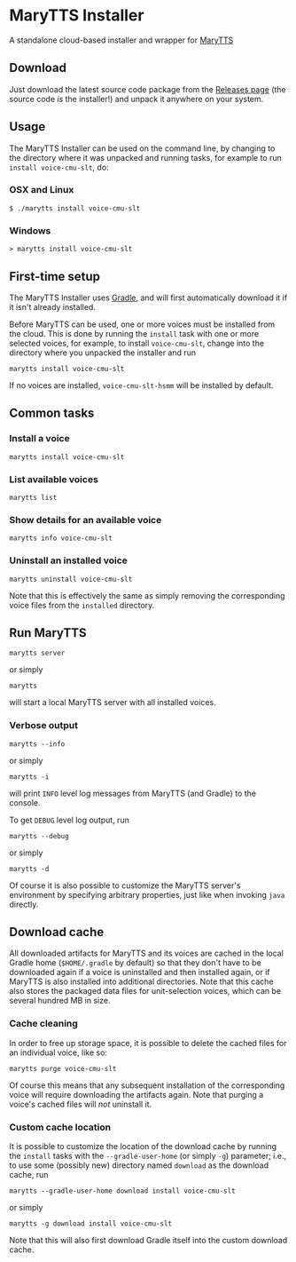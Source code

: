 # MaryTTS Installer

A standalone cloud-based installer and wrapper for
[MaryTTS](http://mary.dfki.de/)

## Download

Just download the latest source code package from the [Releases
page](https://github.com/marytts/marytts-installer/releases) (the source code
*is* the installer!) and unpack it anywhere on your system.

## Usage

The MaryTTS Installer can be used on the command line, by changing to the
directory where it was unpacked and running tasks, for example to run
`install voice-cmu-slt`, do:

### OSX and Linux

    $ ./marytts install voice-cmu-slt

### Windows

    > marytts install voice-cmu-slt

## First-time setup

The MaryTTS Installer uses [Gradle](https://gradle.org/), and will first
automatically download it if it isn't already installed.

Before MaryTTS can be used, one or more voices must be installed from the cloud.
This is done by running the `install` task with one or more selected voices,
for example, to install `voice-cmu-slt`, change into the directory where you
unpacked the installer and run

    marytts install voice-cmu-slt

If no voices are installed, `voice-cmu-slt-hsmm` will be installed by default.

## Common tasks

### Install a voice

    marytts install voice-cmu-slt

### List available voices

    marytts list

### Show details for an available voice

    marytts info voice-cmu-slt

### Uninstall an installed voice

    marytts uninstall voice-cmu-slt

Note that this is effectively the same as simply removing the corresponding
voice files from the `installed` directory.

## Run MaryTTS

    marytts server

or simply

    marytts

will start a local MaryTTS server with all installed voices.

### Verbose output

    marytts --info

or simply

    marytts -i

will print `INFO` level log messages from MaryTTS (and Gradle) to the console.

To get `DEBUG` level log output, run

    marytts --debug

or simply

    marytts -d

Of course it is also possible to customize the MaryTTS server's environment by
specifying arbitrary properties, just like when invoking `java` directly.

## Download cache

All downloaded artifacts for MaryTTS and its voices are cached in the local
Gradle home (`$HOME/.gradle` by default) so that they don't have to be
downloaded again if a voice is uninstalled and then installed again, or if
MaryTTS is also installed into additional directories. Note that this cache also
stores the packaged data files for unit-selection voices, which can be several
hundred MB in size.

### Cache cleaning

In order to free up storage space, it is possible to delete the cached files for
an individual voice, like so:

    marytts purge voice-cmu-slt

Of course this means that any subsequent installation of the corresponding voice
will require downloading the artifacts again. Note that purging a voice's cached
files will *not* uninstall it.

### Custom cache location

It is possible to customize the location of the download cache by running the
`install` tasks with the `--gradle-user-home` (or simply `-g`) parameter; i.e.,
to use some (possibly new) directory named `download` as the download cache, run

    marytts --gradle-user-home download install voice-cmu-slt

or simply

    marytts -g download install voice-cmu-slt

Note that this will also first download Gradle itself into the custom download
cache.
